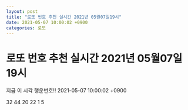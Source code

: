 ```yaml
---
layout: post
title: "로또 번호 추천 실시간 2021년 05월07일19시"
date: 2021-05-07 10:00:02 +0900
categories: 로또
---
```


# 로또 번호 추천 실시간 2021년 05월07일19시

지금 이 시각 행운번호!! 2021-05-07 10:00:02 +0900

 32  44  20  22  1  5 

